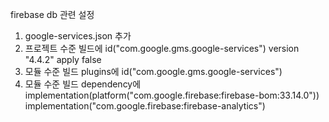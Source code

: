 firebase db 관련 설정

1. google-services.json 추가
2. 프로젝트 수준 빌드에 id("com.google.gms.google-services") version "4.4.2" apply false
3. 모듈 수준 빌드 plugins에 id("com.google.gms.google-services")
4. 모듈 수준 빌드 dependency에 implementation(platform("com.google.firebase:firebase-bom:33.14.0"))
   implementation("com.google.firebase:firebase-analytics")
